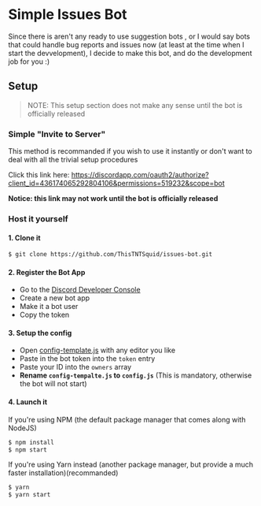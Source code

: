# Simple Issues Bot

Since there is aren't any ready to use suggestion bots , or I would say bots that could handle bug reports and issues now (at least at the time when I start the devvelopment),
I decide to make this bot, and do the development job for you :)

## Setup
> NOTE: This setup section does not make any sense until the bot is officially released
### Simple "Invite to Server"

This method is recommanded if you wish to use it instantly or don't want to deal with all the trivial setup procedures

Click this link here: https://discordapp.com/oauth2/authorize?client_id=436174065292804106&permissions=519232&scope=bot

**Notice: this link may not work until the bot is officially released**

### Host it yourself

#### 1. Clone it
```bash
$ git clone https://github.com/ThisTNTSquid/issues-bot.git
```

#### 2. Register the Bot App
  - Go to the [Discord Developer Console](https://discordapp.com/developers/applications/me)
  - Create a new bot app
  - Make it a bot user
  - Copy the token

#### 3. Setup the config
  - Open [config-template.js](https://github.com/ThisTNTSquid/issues-bot/blob/master/config-template.js) with any editor you like
  - Paste in the bot token into the `token` entry
  - Paste your ID into the `owners` array
  - **Rename `config-tempalte.js` to `config.js`** (This is mandatory, otherwise the bot will not start)

#### 4. Launch it
If you're using NPM (the default package manager that comes along with NodeJS)
```bash
$ npm install
$ npm start
```
If you're using Yarn instead (another package manager, but provide a much faster installation)(recommanded)
```bash
$ yarn
$ yarn start
```